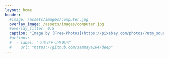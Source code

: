 ```yaml
---
layout: home
header:
  #image: /assets/images/computer.jpg
  overlay_image: /assets/images/computer.jpg
  #overlay_filter: 0.5
  caption: "Image by [Free-Photos](https://pixabay.com/photos/?utm_source=link-attribution&amp;utm_medium=referral&amp;utm_campaign=image&amp;utm_content=336377) from [Pixabay](https://pixabay.com/?utm_source=link-attribution&amp;utm_medium=referral&amp;utm_campaign=image&amp;utm_content=336377)"
  #actions:
  #  - label: "リポジトリを表示"
  #    url: "https://github.com/sammaya164/deep"
---
```

